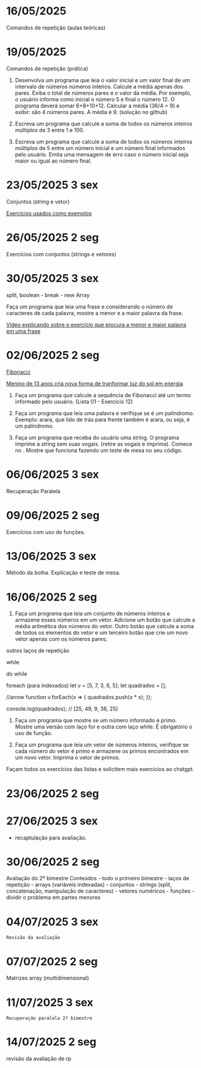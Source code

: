 
# 16/05/2025
Comandos de repetição (aulas teóricas)



# 19/05/2025
Comandos de repetição (prática)

1) Desenvolva um programa que leia o valor inicial e um valor final de 
um intervalo de números números inteiros. Calcule a média apenas dos pares.
Exiba o total de números pares e o valor da média. 
   Por exemplo, o usuário informa como inicial o número 5 e final o número 12. 
O programa deverá somar 6+8+10+12. Calcular a média (36/4 = 9) e exibir: são 4 números 
pares. A média é 9. 
(solução no github)

2) Escreva um programa que calcule a soma de todos os números inteiros múltiplos de 3 entre 1 e 100.


3) Escreva um programa que calcule a soma de todos os números inteiros múltiplos de 5 entre um número inicial e um número final informados pelo usuário. Emita uma mensagem de erro caso o número inicial seja maior ou igual ao número final.


# 23/05/2025		3	sex

Conjuntos (string e vetor)

[Exercícios usados como exemplos](https://github.com/rjhalmeman/algoritmos/tree/main/2bimestre/2025-05-23%20-%20conjuntos)

# 26/05/2025		2	seg

Exercícios com conjuntos (strings e vetores)


# 30/05/2025		3	sex

split, boolean - break - new Array

Faça um programa que leia uma frase e considerando o número de caracteres de cada palavra, mostre a menor e a maior palavra da frase.

[Vídeo explicando sobre o exercício que procura a menor e maior palavra em uma frase](https://youtu.be/chTN5MfZG74)


# 02/06/2025		2	seg

[Fibonacci](https://www.youtube.com/watch?v=MerxvuUjuzo)

[Menino de 13 anos cria nova forma de tranformar luz do sol em energia](https://www.youtube.com/watch?v=WkOfLve-7_c)

1) Faça um programa que calcule a sequência de Fibonacci até um termo informado pelo usuário. (Lista 01 - Exercício 12)

2) Faça um programa que leia uma palavra e verifique se é um palíndromo. Exemplo: arara, que lido de trás para frente também é arara, ou seja, é um palíndromo.

3) Faça um programa que receba do usuário uma string. O programa imprime a
string sem suas vogais. (retire as vogais e imprima). Comece no <body>.
Mostre que funciona fazendo um teste de mesa no seu código.


# 06/06/2025		3	sex
Recuperação Paralela

# 09/06/2025		2	seg
Exercícios com uso de funções.


# 13/06/2025		3	sex
Método da bolha. Explicação e teste de mesa.

# 16/06/2025		2	seg

1) Faça um programa que leia um conjunto de números inteiros e armazene esses números em um vetor. Adicione um botão que calcule a média aritmética dos números do vetor. Outro botão que calcule a soma de todos os elementos do vetor e um terceiro botão que crie um novo vetor apenas com os números pares;

outros laços de repetição

while

do while


foreach (para indexados)
let v = [5, 7, 3, 6, 5];
let quadrados = [];

//arrow function
v.forEach(x => {
  quadrados.push(x * x);
});

console.log(quadrados); // [25, 49, 9, 36, 25]


1) Faça um programa que mostre se um número informado é primo. Mostre uma versão com laço for e outra com laço while. É obrigatório o uso de função.

2) Faça um programa que leia um vetor de números inteiros, verifique se cada número do vetor é primo e armazene os primos encontrados em um novo vetor. Imprima o vetor de primos.

Façam todos os exercícios das listas e solicitem mais exercícios ao chatgpt.

# 23/06/2025		2	seg

# 27/06/2025		3	sex

  - recaptulação para avaliação.

# 30/06/2025		2	seg
   Avaliação do 2º bimestre
    Conteúdos
     - todo o primeiro bimestre
     - laços de repetição
     - arrays (variáveis indexadas) - conjuntos
       - strings (split, concatenação, manipulação de caracteres)
       - vetores numéricos
     - funções - dividir o problema em partes menores

# 04/07/2025		3	sex
    Revisão da avaliação

# 07/07/2025		2	seg
  Matrizes array (multidimensional)

# 11/07/2025		3	sex

	Recuperação paralela 2º bimestre

# 14/07/2025		2	seg

revisão da avaliação de rp
